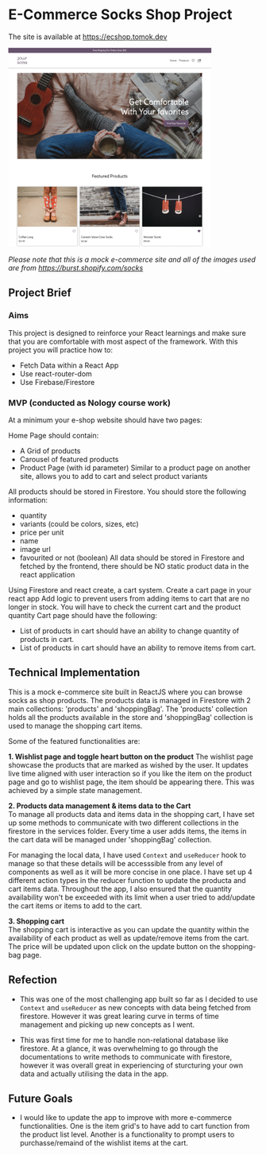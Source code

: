 # E-Commerce Socks Shop Project

The site is available at https://ecshop.tomok.dev

<img src="https://github.com/tomokawaguchi/ecshop-project/blob/main/src/assets/project-snapshot.png" width="auto" height="400" />


*Please note that this is a mock e-commerce site and all of the images used are from https://burst.shopify.com/socks*

## Project Brief
### Aims

This project is designed to reinforce your React learnings and make sure that you are comfortable with most aspect of the framework. With this project you will practice how to:

- Fetch Data within a React App
- Use react-router-dom
- Use Firebase/Firestore

### MVP (conducted as Nology course work)

At a minimum your e-shop website should have two pages:

Home Page should contain:
- A Grid of products
- Carousel of featured products
- Product Page (with id parameter) Similar to a product page on another site, allows you to add to cart and select product variants

All products should be stored in Firestore. You should store the following information:
- quantity
- variants (could be colors, sizes, etc)
- price per unit
- name
- image url
- favourited or not (boolean) All data should be stored in Firestore and fetched by the frontend, there should be NO static product data in the react application

Using Firestore and react create, a cart system. Create a cart page in your react app Add logic to prevent users from adding items to cart that are no longer in stock. You will have to check the current cart and the product quantity Cart page should have the following:
- List of products in cart should have an ability to change quantity of products in cart.
- List of products in cart should have an ability to remove items from cart.


## Technical Implementation
This is a mock e-commerce site built in ReactJS where you can browse socks as shop products. The products data is managed in Firestore with 2 main collections: 'products' and 'shoppingBag'. The 'products' collection holds all the products available in the store and 'shoppingBag' collection is used to manage the shopping cart items. 

Some of the featured functionalities are:

**1. Wishlist page and toggle heart button on the product**
The wishlist page showcase the products that are marked as wished by the user. It updates live time aligned with user interaction so if you like the item on the product page and go to wishlist page, the item should be appearing there. This was achieved by a simple state management.

**2. Products data management & items data to the Cart**  
To manage all products data and items data in the shopping cart, I have set up some methods to communicate with two different collections in the firestore in the services folder. Every time a user adds items, the items in the cart data will be managed under 'shoppingBag' collection. 

For managing the local data, I have used `Context` and `useReducer` hook to manage so that these details will be accesssible from any level of components as well as it will be more concise in one place. I have set up 4 different action types in the reducer function to update the producta and cart items data. Throughout the app, I also ensured that the quantity availability won't be exceeded with its limit when a user tried to add/update the cart items or items to add to the cart. 

**3. Shopping cart**  
The shopping cart is interactive as you can update the quantity within the availability of each product as well as update/remove items from the cart. The price will be updated upon click on the update button on the shopping-bag page.

## Refection

- This was one of the most challenging app built so far as I decided to use `Context` and `useReducer` as new concepts with data being fetched from firestore. However it was great learing curve in terms of time management and picking up new concepts as I went. 

- This was first time for me to handle non-relational database like firestore. At a glance, it was overwhelming to go through the documentations to write methods to communicate with firestore, however it was overall great in experiencing of sturcturing your own data and actually utilising the data in the app. 


## Future Goals
- I would like to update the app to improve with more e-commerce functionalities. One is the item grid's to have add to cart function from the product list level. Another is a functionality to prompt users to purchasse/remaind of the wishlist items at the cart.  



